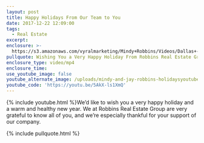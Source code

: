 ```yaml
---
layout: post
title: Happy Holidays From Our Team to You
date: 2017-12-22 12:09:00
tags:
  - Real Estate
excerpt:
enclosure: >-
  https://s3.amazonaws.com/vyralmarketing/Mindy+Robbins/Videos/Dallas+-+Fort+Worth+Real+Estate+Agent-+Have+a+Warm+and+Healthy+Holiday.mp4
pullquote: Wishing You a Very Happy Holiday From Robbins Real Estate Group
enclosure_type: video/mp4
enclosure_time:
use_youtube_image: false
youtube_alternate_image: /uploads/mindy-and-jay-robbins-holidaysyoutube.jpg
youtube_code: 'https://youtu.be/5AkX-ls1XmQ'
---
```



{% include youtube.html %}We’d like to wish you a very happy holiday and a warm and healthy new year. We at Robbins Real Estate Group are very grateful to know all of you, and we’re especially thankful for your support of our company.

{% include pullquote.html %}